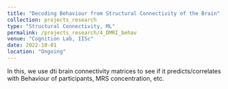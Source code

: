```yaml
---
title: "Decoding Behaviour from Structural Connectivity of the Brain"
collection: projects_research
type: "Structural Connectivity, ML"
permalink: /projects_research/4_DMRI_behav
venue: "Cognition Lab, IISc"
date: 2022-10-01
location: "Ongoing"
---
```


In this, we use dti brain connectivity matrices to see if it predicts/correlates with Behaviour of participants, MRS concentration, etc. 

